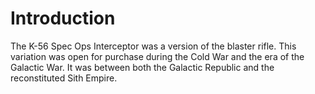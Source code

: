 # Introduction
The K-56 Spec Ops Interceptor was a version of the blaster rifle.
This variation was open for purchase during the Cold War and the era of the Galactic War.
 It was between both the Galactic Republic and the reconstituted Sith Empire.